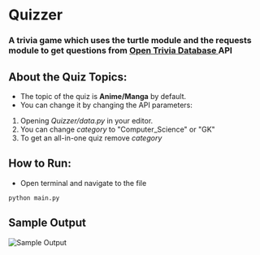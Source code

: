 # Quizzer

### A trivia game which uses the turtle module and the requests module to get questions from [Open Trivia Database ](https://opentdb.com/api_config.php) API

## About the Quiz Topics:
- The topic of the quiz is **Anime/Manga** by default.
- You can change it by changing the API parameters:
1. Opening *Quizzer/data.py* in your editor.
2. You can change *category* to "Computer_Science" or "GK"
3. To get an all-in-one quiz remove *category*

## How to Run:
- Open terminal and navigate to the file

```
python main.py
```


## Sample Output
![Sample Output](https://github.com/sahil-s-246/Python-project-Scripts/blob/sahil-s-246-patch-2/GAMES/Quizzer/Sample_Output.png)
